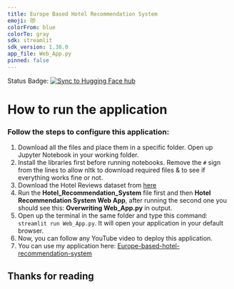 ```yaml
---
title: Europe Based Hotel Recommendation System
emoji: 😻
colorFrom: blue
colorTo: gray
sdk: streamlit
sdk_version: 1.38.0
app_file: Web_App.py
pinned: false
---
```


Status Badge: [![Sync to Hugging Face hub](https://github.com/Ahmad-Baseer/Europe-Based-Hotel-Recommendation-System/actions/workflows/CD_to_HuggingFace.yml/badge.svg)](https://github.com/Ahmad-Baseer/Europe-Based-Hotel-Recommendation-System/actions/workflows/CD_to_HuggingFace.yml/)

# How to run the application


### Follow the steps to configure this application:

1. Download all the files and place them in a specific folder. Open up Jupyter Notebook in your working folder.
2. Install the libraries first before running notebooks. Remove the ```#``` sign from the lines to allow nltk to download required files & to see if everything works fine or not.
3. Download the Hotel Reviews dataset from [here](https://www.kaggle.com/datasets/jiashenliu/515k-hotel-reviews-data-in-europe)
4. Run the **Hotel_Recommendation_System** file first and then **Hotel Recommendation System Web App**, after running the second one you should see this: **Overwriting Web_App.py** in output.
5. Open up the terminal in the same folder and type this command: ```streamlit run Web_App.py```. It will open your application in your default browser.
6. Now, you can follow any YouTube video to deploy this application.
7. You can use my application here: [Europe-based-hotel-recommendation-system](https://huggingface.co/spaces/AhmadHashim/Europe-based-hotel-recommendation-system)

## Thanks for reading

